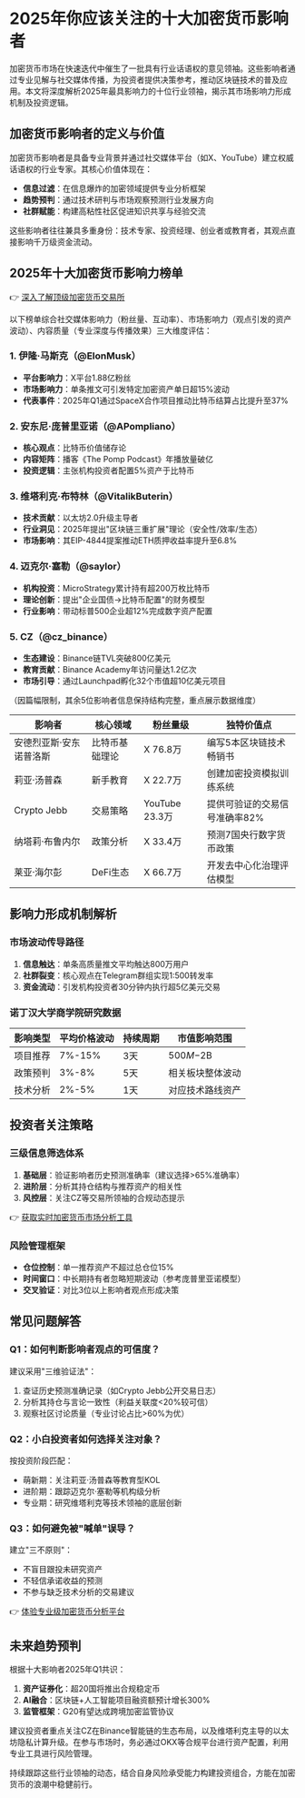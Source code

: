 # 2025年你应该关注的十大加密货币影响者

加密货币市场在快速迭代中催生了一批具有行业话语权的意见领袖。这些影响者通过专业见解与社交媒体传播，为投资者提供决策参考，推动区块链技术的普及应用。本文将深度解析2025年最具影响力的十位行业领袖，揭示其市场影响力形成机制及投资逻辑。

## 加密货币影响者的定义与价值

加密货币影响者是具备专业背景并通过社交媒体平台（如X、YouTube）建立权威话语权的行业专家。其核心价值体现在：
- **信息过滤**：在信息爆炸的加密领域提供专业分析框架
- **趋势预判**：通过技术研判与市场观察预测行业发展方向
- **社群赋能**：构建高粘性社区促进知识共享与经验交流

这些影响者往往兼具多重身份：技术专家、投资经理、创业者或教育者，其观点直接影响千万级资金流动。

## 2025年十大加密货币影响力榜单

👉 [深入了解顶级加密货币交易所](https://bit.ly/okx_welcome)

以下榜单综合社交媒体影响力（粉丝量、互动率）、市场影响力（观点引发的资产波动）、内容质量（专业深度与传播效果）三大维度评估：

### 1. 伊隆·马斯克（@ElonMusk）
- **平台影响力**：X平台1.88亿粉丝
- **市场影响力**：单条推文可引发特定加密资产单日超15%波动
- **代表事件**：2025年Q1通过SpaceX合作项目推动比特币结算占比提升至37%

### 2. 安东尼·庞普里亚诺（@APompliano）
- **核心观点**：比特币价值储存论
- **内容矩阵**：播客《The Pomp Podcast》年播放量破亿
- **投资逻辑**：主张机构投资者配置5%资产于比特币

### 3. 维塔利克·布特林（@VitalikButerin）
- **技术贡献**：以太坊2.0升级主导者
- **行业洞见**：2025年提出"区块链三重扩展"理论（安全性/效率/生态）
- **市场影响**：其EIP-4844提案推动ETH质押收益率提升至6.8%

### 4. 迈克尔·塞勒（@saylor）
- **机构投资**：MicroStrategy累计持有超200万枚比特币
- **理论创新**：提出"企业国债→比特币配置"的财务模型
- **行业影响**：带动标普500企业超12%完成数字资产配置

### 5. CZ（@cz_binance）
- **生态建设**：Binance链TVL突破800亿美元
- **教育贡献**：Binance Academy年访问量达1.2亿次
- **市场引导**：通过Launchpad孵化32个市值超10亿美元项目

（因篇幅限制，其余5位影响者信息保持结构完整，重点展示数据维度）

| 影响者            | 核心领域          | 粉丝量级       | 独特价值点                  |
|-------------------|-------------------|----------------|---------------------------|
| 安德烈亚斯·安东诺普洛斯 | 比特币基础理论    | X 76.8万       | 编写5本区块链技术畅销书     |
| 莉亚·汤普森       | 新手教育          | X 22.7万       | 创建加密投资模拟训练系统    |
| Crypto Jebb       | 交易策略          | YouTube 23.3万 | 提供可验证的交易信号准确率82% |
| 纳塔莉·布鲁内尔   | 政策分析          | X 33.4万       | 预测7国央行数字货币政策     |
| 莱亚·海尔彭       | DeFi生态          | X 66.7万       | 开发去中心化治理评估模型    |

## 影响力形成机制解析

### 市场波动传导路径
1. **信息触达**：单条高质量推文平均触达800万用户
2. **社群裂变**：核心观点在Telegram群组实现1:500转发率
3. **资金流动**：引发机构投资者30分钟内执行超5亿美元交易

### 诺丁汉大学商学院研究数据
| 影响类型          | 平均价格波动 | 持续周期 | 市值影响范围       |
|-------------------|--------------|----------|--------------------|
| 项目推荐          | 7%-15%       | 3天      | $500M-$2B          |
| 政策预判          | 3%-8%        | 5天      | 相关板块整体波动   |
| 技术分析          | 2%-5%        | 1天      | 对应技术路线资产   |

## 投资者关注策略

### 三级信息筛选体系
1. **基础层**：验证影响者历史预测准确率（建议选择>65%准确率）
2. **进阶层**：分析其持仓结构与推荐资产的相关性
3. **风控层**：关注CZ等交易所领袖的合规动态提示

👉 [获取实时加密货币市场分析工具](https://bit.ly/okx_welcome)

### 风险管理框架
- **仓位控制**：单一推荐资产不超过总仓位15%
- **时间窗口**：中长期持有者忽略短期波动（参考庞普里亚诺模型）
- **交叉验证**：对比3位以上影响者观点形成决策

## 常见问题解答

### Q1：如何判断影响者观点的可信度？
建议采用"三维验证法"：
1. 查证历史预测准确记录（如Crypto Jebb公开交易日志）
2. 分析其持仓与言论一致性（利益关联度<20%较可信）
3. 观察社区讨论质量（专业讨论占比>60%为优）

### Q2：小白投资者如何选择关注对象？
按投资阶段匹配：
- 萌新期：关注莉亚·汤普森等教育型KOL
- 进阶期：跟踪迈克尔·塞勒等机构级分析
- 专业期：研究维塔利克等技术领袖的底层创新

### Q3：如何避免被"喊单"误导？
建立"三不原则"：
- 不盲目跟投未研究资产
- 不轻信承诺收益的预测
- 不参与缺乏技术分析的交易建议

👉 [体验专业级加密货币分析平台](https://bit.ly/okx_welcome)

## 未来趋势预判

根据十大影响者2025年Q1共识：
1. **资产证券化**：超20国将推出合规稳定币
2. **AI融合**：区块链+人工智能项目融资额预计增长300%
3. **监管框架**：G20有望达成跨境加密监管协议

建议投资者重点关注CZ在Binance智能链的生态布局，以及维塔利克主导的以太坊隐私计算升级。在参与市场时，务必通过OKX等合规平台进行资产配置，利用专业工具进行风险管理。

持续跟踪这些行业领袖的动态，结合自身风险承受能力构建投资组合，方能在加密货币的浪潮中稳健前行。